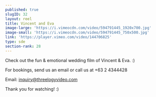 ```yaml
---
published: true
slugID: 32
layout: reel
title: Vincent and Eva
image-large: 'https://i.vimeocdn.com/video/594791445_1920x700.jpg'
image-small: 'https://i.vimeocdn.com/video/594791445_750x500.jpg'
link: 'https://player.vimeo.com/video/144706825'
type: sde
section-rank: 28
---
```

Check out the fun & emotional wedding film of Vincent & Eva. :) 

For bookings, send us an email or call us at +63 2 4344428

Email: inquiry@threelogyvideo.com

Thank you for watching! :)
